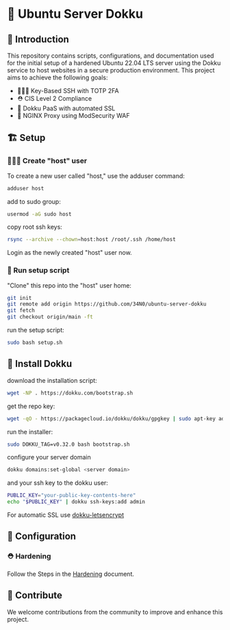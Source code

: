# 🚧 Ubuntu Server Dokku

## 📃 Introduction

This repository contains scripts, configurations, and documentation used for the initial setup of a hardened Ubuntu 22.04 LTS server using the Dokku service to host websites in a secure production environment. This project aims to achieve the following goals:

- 👩🏻‍🍳 Key-Based SSH with TOTP 2FA
- ⛑️ CIS Level 2 Compliance
- 🐋 Dokku PaaS with automated SSL
- 🚧 NGINX Proxy using ModSecurity WAF

## 🏗️ Setup

### 👩🏻‍🍳 Create "host" user

To create a new user called "host," use the adduser command:

```bash
adduser host
```
add to sudo group:
```bash
usermod -aG sudo host
```
copy root ssh keys:
```bash
rsync --archive --chown=host:host /root/.ssh /home/host
```
Login as the newly created "host" user now.

### 🍳 Run setup script

"Clone" this repo into the "host" user home:
```bash
git init
git remote add origin https://github.com/34N0/ubuntu-server-dokku
git fetch
git checkout origin/main -ft
```

run the setup script:
```bash
sudo bash setup.sh
```

## 🐋 Install Dokku

download the installation script:
```bash
wget -NP . https://dokku.com/bootstrap.sh
```
get the repo key:
```bash
wget -qO - https://packagecloud.io/dokku/dokku/gpgkey | sudo apt-key add -
```
run the installer:
```bash
sudo DOKKU_TAG=v0.32.0 bash bootstrap.sh
```
configure your server domain
```bash
dokku domains:set-global <server domain>
```
and your ssh key to the dokku user:
```bash
PUBLIC_KEY="your-public-key-contents-here"
echo "$PUBLIC_KEY" | dokku ssh-keys:add admin
```

For automatic SSL use [dokku-letsencrypt](https://github.com/dokku/dokku-letsencrypt)

## 🚧 Configuration

### ⛑️ Hardening

Follow the Steps in the [Hardening](Hardening.md) document.

## 🤝 Contribute

We welcome contributions from the community to improve and enhance this project.